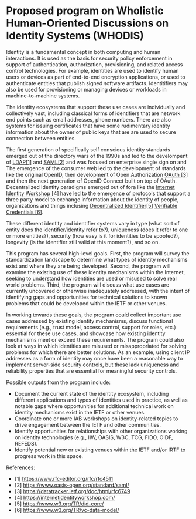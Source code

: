 # Proposed program on Wholistic Human-Oriented Discussions on Identity Systems (WHODIS)

Identity is a fundamental concept in both computing and human interactions. It is used as the basis for security policy enforcement in support of authentication, authorization, provisioning, and related access control technologies. For example, identities are used to identify human users or devices as part of end-to-end encryption applications, or used to authenticate entities that publish signed software artifacts. Identitifiers may also be used for provisioning or managing devices or workloads in machine-to-machine systems.

The identity ecosystems that support these use cases are individually and collectively vast, including classical forms of identifiers that are network end points such as email addresses, phone numbers. There are also systems for issuing certificates that have some rudimentary identity information about the owner of public keys that are are used to secure connection between entities. 

The first generation of specifically self conscious identity standards emerged out of the directory wars of the 1990s and led to the develompent of [LDAP[1]](https://www.rfc-editor.org/rfc/rfc4511) and [SAML[2]](https://www.oasis-open.org/standard/saml/) and was focused on enterprise single sign on and 
The emergence of the consumer web led to the development of standards like the original OpenID, then development of Open Authorization [OAuth [3]](https://datatracker.ietf.org/doc/html/rfc6749) and then the next generation of OpenID Connect built on top of OAuth. 
Decentralized Identity paradigms emerged out of fora like the [Internet Identity Workshop [4]](https://internetidentityworkshop.com/) have led to the emergence of protocols that support a three party model to exchange information about the identity of people, organizations and things inclusing [Decentralized Identifier[5]](https://www.w3.org/TR/did-core/) [Verifiable Credentials [6]](https://www.w3.org/TR/vc-data-model/). 

These different identity and identifier systems vary in type (what sort of entity does the identifier/identity refer to?), uniqueness (does it refer to one or more entities?), security (how easy is it for identities to be spoofed?), longevity (is the identifier still valid at this moment?), and so on.

This program has several high-level goals. First, the program will survey the standardization landscape to determine what types of identity mechanisms exist and where they are being developed. Second, the program will examine the existing use of these identity mechanisms within the Internet, seeking to understand how identities are used or misused to solve real world problems. Third, the program will discuss what use cases are currently uncovered or otherwise inadequately addressed, with the intent of identifying gaps and opportunities for technical solutions to known problems that could be developed within the IETF or other venues. 

In working towards these goals, the program could collect important use cases addressed by existing identity mechanisms, discuss functional requirements (e.g., trust model, access control, support for roles, etc.) essential for these use cases, and showcase how existing identity mechanisms meet or exceed these requirements. The program could also look at ways in which identities are misused or misappropriated for solving problems for which there are better solutions. As an example, using client IP addresses as a form of identity may once have been a reasonable way to implement server-side security controls, but these lack uniqueness and reliability properties that are essential for meaningful security controls. 

Possible outputs from the program include:
- Document the current state of the identity ecosystem, including different applications and types of identities used in practice, as well as notable gaps where opportunities for additional technical work on identity mechanisms exist in the IETF or other venues.
- Coordinate one or more IAB workshops on identity-related topics to drive engagement between the IETF and other communities.
- Identify opportunities for relationships with other organizations working on identity technologies (e.g., IIW, OASIS, W3C, TCG, FIDO, OIDF, REFEDS).
- Identify potential new or existing venues within the IETF and/or IRTF to progress work in this space.

References:
- [1] https://www.rfc-editor.org/rfc/rfc4511
- [2] https://www.oasis-open.org/standard/saml/
- [3] https://datatracker.ietf.org/doc/html/rfc6749
- [4] https://internetidentityworkshop.com/
- [5] https://www.w3.org/TR/did-core/
- [6] https://www.w3.org/TR/vc-data-model/
